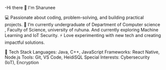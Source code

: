 -Hi there 👋 I'm Sharunee

💻 Passionate about coding, problem-solving, and building practical projects.
🌱 I’m currently undergraduate of Department of Computer science , Faculty of Science, university of ruhuna. And currently exploring Machine Learning and IoT Security.
⚡ Love experimenting with new tech and creating impactful solutions.

🔧 Tech Stack
Languages: Java, C++, JavaScript
Frameworks: React Native, Node.js
Tools: Git, VS Code, HeidiSQL
Special Interests: Cybersecurity (IoT), Encryption



